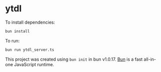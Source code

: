 # ytdl

To install dependencies:

```bash
bun install
```

To run:

```bash
bun run ytdl_server.ts
```

This project was created using `bun init` in bun v1.0.17. [Bun](https://bun.sh) is a fast all-in-one JavaScript runtime.
